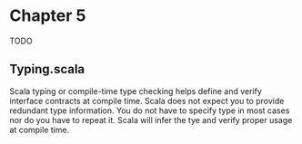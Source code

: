 # Chapter 5
TODO

## Typing.scala
Scala typing or compile-time type checking helps define and verify interface contracts at compile time. Scala does not expect you to provide redundant type information. You do not have to specify type in most cases nor do you have to repeat it. Scala will infer the tye and verify proper usage at compile time.
